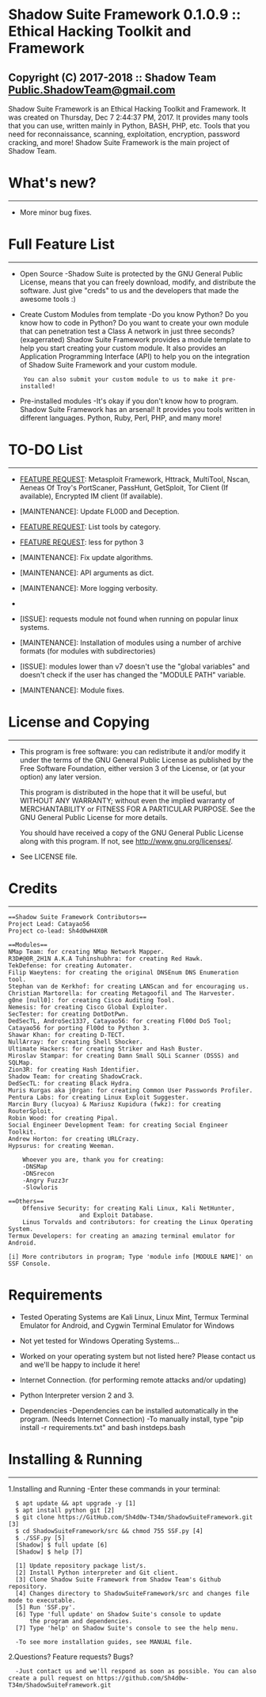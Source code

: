 # Shadow Suite Framework 0.1.0.9 :: Ethical Hacking Toolkit and Framework
## Copyright (C) 2017-2018 :: Shadow Team <Public.ShadowTeam@gmail.com>
Shadow Suite Framework is an Ethical Hacking Toolkit and Framework.
It was created on Thursday, Dec 7 2:44:37 PM, 2017.
It provides many tools that you can use,
written mainly in Python, BASH, PHP, etc.
Tools that you need for reconnaissance, scanning,
exploitation, encryption, password cracking, and more!
Shadow Suite Framework is the main project of Shadow Team.

# What's new?
------------------
+ More minor bug fixes.

# Full Feature List
------------------------
+ Open Source
      -Shadow Suite is protected by the GNU General Public License, means
       that you can freely download, modify, and distribute the software.
       Just give "creds" to us and the developers that made the awesome
       tools :)

+ Create Custom Modules from template
      -Do you know Python? Do you know how to code in Python? Do you want
       to create your own module that can penetration test a Class A network
       in just three seconds? (exagerrated) Shadow Suite Framework provides
       a module template to help you start creating your custom module. It also
       provides an Application Programming Interface (API) to help you on
       the integration of Shadow Suite Framework and your custom module.

       You can also submit your custom module to us to make it pre-installed!

+ Pre-installed modules
      -It's okay if you don't know how to program. Shadow Suite Framework has an
       arsenal! It provides you tools written in different languages. Python,
       Ruby, Perl, PHP, and many more!

# TO-DO List
------------------------
+ [FEATURE REQUEST]: Metasploit Framework, Httrack, MultiTool, Nscan, Aeneas Of Troy's PortScaner, PassHunt, GetSploit, Tor Client (If available), Encrypted IM client (If available).

+ [MAINTENANCE]: Update FL00D and Deception.

+ [FEATURE REQUEST]: List tools by category.

+ [FEATURE REQUEST]: less for python 3

+ [MAINTENANCE]: Fix update algorithms.

+ [MAINTENANCE]: API arguments as dict.

+ [MAINTENANCE]: More logging verbosity.

+ [FEATURE REQUEST]: Readline

+ [ISSUE]: requests module not found when running on popular linux systems.

+ [MAINTENANCE]: Installation of modules using a number of archive formats (for modules with subdirectories)

+ [ISSUE]: modules lower than v7 doesn't use the "global variables" and doesn't check if the user has changed the "MODULE PATH" variable.

+ [MAINTENANCE]: Module fixes.

# License and Copying
------------------------

+ This program is free software: you can redistribute it and/or modify
  it under the terms of the GNU General Public License as published by
  the Free Software Foundation, either version 3 of the License, or
  (at your option) any later version.

  This program is distributed in the hope that it will be useful,
  but WITHOUT ANY WARRANTY; without even the implied warranty of
  MERCHANTABILITY or FITNESS FOR A PARTICULAR PURPOSE.  See the
  GNU General Public License for more details.

  You should have received a copy of the GNU General Public License
  along with this program.  If not, see <http://www.gnu.org/licenses/>.

+ See LICENSE file.

# Credits
------------------------

	==Shadow Suite Framework Contributors==
	Project Lead: Catayao56
	Project co-lead: Sh4d0wH4X0R

	==Modules==
	NMap Team: for creating NMap Network Mapper.
	R3D#@0R_2H1N A.K.A Tuhinshubhra: for creating Red Hawk.
	TekDefense: for creating Automater.
	Filip Waeytens: for creating the original DNSEnum DNS Enumeration tool.
	Stephan van de Kerkhof: for creating LANScan and for encouraging us.
	Christian Martorella: for creating Metagoofil and The Harvester.
	g0ne [null0]: for creating Cisco Auditing Tool.
	Nemesis: for creating Cisco Global Exploiter.
	SecTester: for creating DotDotPwn.
	DedSecTL, AndroSec1337, Catayao56: for creating Fl00d DoS Tool; Catayao56 for porting Fl00d to Python 3.
	Shawar Khan: for creating D-TECT.
	NullArray: for creating Shell Shocker.
	Ultimate Hackers: for creating Striker and Hash Buster.
	Miroslav Stampar: for creating Damn Small SQLi Scanner (DSSS) and SQLMap.
	Zion3R: for creating Hash Identifier.
	Shadow Team: for creating ShadowCrack.
	DedSecTL: for creating Black Hydra.
	Muris Kurgas aka j0rgan: for creating Common User Passwords Profiler.
	Pentura Labs: for creating Linux Exploit Suggester.
	Marcin Bury (lucyoa) & Mariusz Kupidura (fwkz): for creating RouterSploit.
	Robin Wood: for creating Pipal.
	Social Engineer Development Team: for creating Social Engineer Toolkit.
	Andrew Horton: for creating URLCrazy.
	Hypsurus: for creating Weeman.

		Whoever you are, thank you for creating:
		-DNSMap
		-DNSrecon
		-Angry Fuzz3r
		-Slowloris

	==Others==
        Offensive Security: for creating Kali Linux, Kali NetHunter,
	                    and Exploit Database.
        Linus Torvalds and contributors: for creating the Linux Operating System.
	Termux Developers: for creating an amazing terminal emulator for Android.

	[i] More contributors in program; Type 'module info [MODULE NAME]' on SSF Console.

# Requirements
+ Tested Operating Systems are Kali Linux, Linux Mint, Termux Terminal Emulator for Android, and Cygwin Terminal Emulator for Windows
	
+ Not yet tested for Windows Operating Systems...

+ Worked on your operating system but not listed here? Please contact us and we'll be happy to include it here!

+ Internet Connection. (for performing remote attacks and/or updating)
+ Python Interpreter version 2 and 3.
+ Dependencies
	-Dependencies can be installed automatically in the program. (Needs Internet Connection)
	-To manually install, type "pip install -r requirements.txt" and bash instdeps.bash


# Installing & Running
------------------------
1.Installing and Running
      -Enter these commands in your terminal:

      $ apt update && apt upgrade -y [1]
      $ apt install python git [2]
      $ git clone https://GitHub.com/Sh4d0w-T34m/ShadowSuiteFramework.git [3]
      $ cd ShadowSuiteFramework/src && chmod 755 SSF.py [4]
      $ ./SSF.py [5]
      [Shadow] $ full update [6]
      [Shadow] $ help [7]

      [1] Update repository package list/s.
      [2] Install Python interpreter and Git client.
      [3] Clone Shadow Suite Framework from Shadow Team's Github repository.
      [4] Changes directory to ShadowSuiteFramework/src and changes file mode to executable.
      [5] Run 'SSF.py'.
      [6] Type 'full update' on Shadow Suite's console to update
          the program and dependencies.
      [7] Type 'help' on Shadow Suite's console to see the help menu.

      -To see more installation guides, see MANUAL file.

2.Questions? Feature requests? Bugs?
      
      -Just contact us and we'll respond as soon as possible. You can also create a pull request on https://github.com/Sh4d0w-T34m/ShadowSuiteFramework.git
